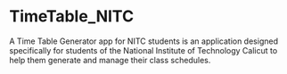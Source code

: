 # TimeTable_NITC
A Time Table Generator app for NITC
students is an application designed
specifically for students of the National
Institute of Technology Calicut to help them
generate and manage their class schedules.
